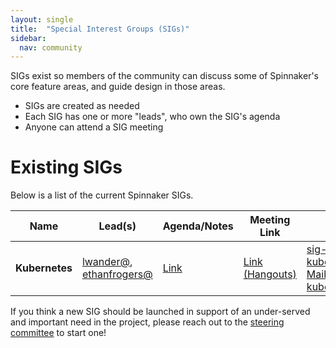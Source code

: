 ```yaml
---
layout: single
title:  "Special Interest Groups (SIGs)"
sidebar:
  nav: community
---
```


SIGs exist so members of the community can discuss some of Spinnaker's core
feature areas, and guide design in those areas.

* SIGs are created as needed
* Each SIG has one or more "leads", who own the SIG's agenda
* Anyone can attend a SIG meeting

# Existing SIGs

Below is a list of the current Spinnaker SIGs.

| Name | Lead(s) | Agenda/Notes | Meeting Link | Contact |
|-|-|-|-|-|
| __Kubernetes__ | [lwander@](https://github.com/lwander), [ethanfrogers@](https://github.com/ethanfrogers) | [Link](https://docs.google.com/document/d/1db_yw1uru99Byvin4lQgm7aUZ9xMmvsARtEiiNUrmBo) | [Link (Hangouts)](https://plus.google.com/hangouts/_/google.com/kubernetes-v2?hceid=bHdhbmRlckBnb29nbGUuY29t.64nbl442ak31mn3cl3b667uevf&authuser=0) | [sig-kubernetes@spinnaker.io Mailing list](https://groups.google.com/a/spinnaker.io/forum/#!forum/sig-kubernetes), [#sig-kubernetes on Slack](https://spinnakerteam.slack.com) |

If you think a new SIG should be launched in support of an under-served and important need in the project, please reach out to the [steering committee](/community/governance/#steering-committee) to start one!
